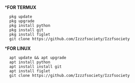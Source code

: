 *__FOR TERMUX__    
    
      pkg update
      pkg upgrade
      pkg install python
      pkg install git
      pkg install figlet
      git clone https://github.com/Izzzfsociety/Izzfsociety

*__FOR LINUX__

      apt update && apt upgrade
      apt install python
      apt install install git
      apt install figlet
      git clone https://github.com/Izzzfsociety/Izzfsociety



              

